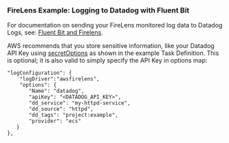 ### FireLens Example: Logging to Datadog with Fluent Bit

For documentation on sending your FireLens monitored log data to Datadog Logs, see: [Fluent Bit and Firelens](https://docs.datadoghq.com/integrations/ecs_fargate/#fluent-bit-and-firelens).

AWS recommends that you store sensitive information, like your Datadog API Key using [secretOptions](https://docs.aws.amazon.com/AmazonECS/latest/APIReference/API_Secret.html) as shown in the example Task Definition. This is optional; it is also valid to simply specify the API Key in options map:

```
"logConfiguration": {
	"logDriver":"awsfirelens",
	"options": {
	   "Name": "datadog",
	   "apiKey": "<DATADOG_API_KEY>",
	   "dd_service": "my-httpd-service",
	   "dd_source": "httpd",
	   "dd_tags": "project:example",
	   "provider": "ecs"
   }
},
```
